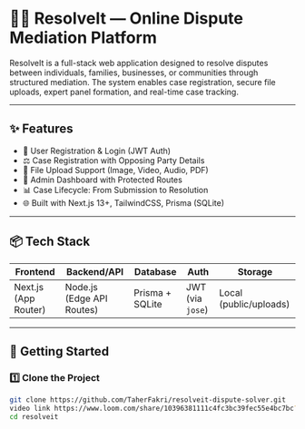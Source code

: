 # 🧑‍⚖️ ResolveIt — Online Dispute Mediation Platform

ResolveIt is a full-stack web application designed to resolve disputes between individuals, families, businesses, or communities through structured mediation. The system enables case registration, secure file uploads, expert panel formation, and real-time case tracking.

---

## ✨ Features

- 📝 User Registration & Login (JWT Auth)
- ⚖️ Case Registration with Opposing Party Details
- 📎 File Upload Support (Image, Video, Audio, PDF)
- 🔐 Admin Dashboard with Protected Routes
- 📊 Case Lifecycle: From Submission to Resolution
- 🌐 Built with Next.js 13+, TailwindCSS, Prisma (SQLite)

---

## 📦 Tech Stack

| Frontend       | Backend/API        | Database    | Auth       | Storage       |
|----------------|--------------------|-------------|------------|----------------|
| Next.js (App Router) | Node.js (Edge API Routes) | Prisma + SQLite | JWT (via `jose`) | Local (public/uploads) |

---

## 🚀 Getting Started

### 1️⃣ Clone the Project

```bash
git clone https://github.com/TaherFakri/resolveit-dispute-solver.git
video link https://www.loom.com/share/10396381111c4fc3bc39fec55e4bc7bc?sid=1672924b-65b8-4016-93d6-a9e54416a5f6
cd resolveit
